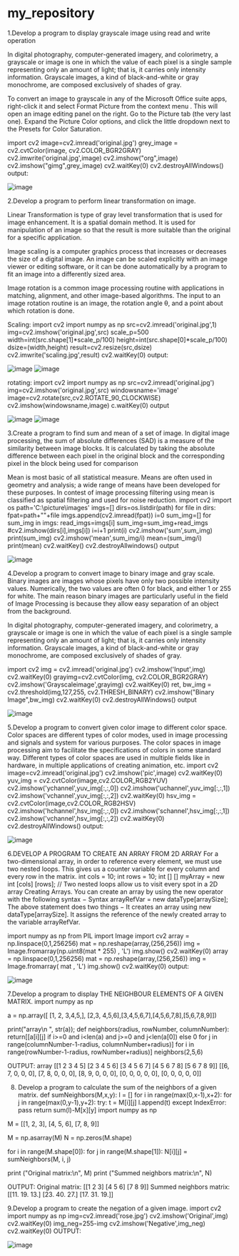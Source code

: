 # my_repository
1.Develop a program to display grayscale image using read and write operation

In digital photography, computer-generated imagery, and colorimetry, a grayscale or image is one in which the value of each pixel is a single sample representing only an amount of light; that is, it carries only intensity information. Grayscale images, a kind of black-and-white or gray monochrome, are composed exclusively of shades of gray.

To convert an image to grayscale in any of the Microsoft Office suite apps, right-click it and select Format Picture from the context menu . This will open an image editing panel on the right. Go to the Picture tab (the very last one). Expand the Picture Color options, and click the little dropdown next to the Presets for Color Saturation.

import cv2 image=cv2.imread('original.jpg') grey_image = cv2.cvtColor(image, cv2.COLOR_BGR2GRAY) cv2.imwrite('original.jpg',image) cv2.imshow("org",image) cv2.imshow("gimg",grey_image) cv2.waitKey(0) cv2.destroyAllWindows() output:

![image](https://user-images.githubusercontent.com/75006493/104893410-68ea8380-5999-11eb-8362-b3670f32e9cf.png)

2.Develop a program to perform linear transformation on image.

Linear Transformation is type of gray level transformation that is used for image enhancement. It is a spatial domain method. It is used for manipulation of an image so that the result is more suitable than the original for a specific application.

Image scaling is a computer graphics process that increases or decreases the size of a digital image. An image can be scaled explicitly with an image viewer or editing software, or it can be done automatically by a program to fit an image into a differently sized area.

Image rotation is a common image processing routine with applications in matching, alignment, and other image-based algorithms. The input to an image rotation routine is an image, the rotation angle θ, and a point about which rotation is done.

Scaling: import cv2 import numpy as np src=cv2.imread('original.jpg',1) img=cv2.imshow('original.jpg',src) scale_p=500 width=int(src.shape[1]*scale_p/100) height=int(src.shape[0]*scale_p/100) dsize=(width,height) result=cv2.resize(src,dsize) cv2.imwrite('scaling.jpg',result) cv2.waitKey(0) output:

![image](https://user-images.githubusercontent.com/75006493/104893799-e3b39e80-5999-11eb-9c87-6967c6ad1fb5.png)
![image](https://user-images.githubusercontent.com/75006493/104893986-207f9580-599a-11eb-8ede-4e5977902877.png)

rotating: import cv2 import numpy as np src=cv2.imread('original.jpg') img=cv2.imshow('original.jpg',src) windowsname='image' image=cv2.rotate(src,cv2.ROTATE_90_CLOCKWISE) cv2.imshow(windowsname,image) c.waitKey(0) output

![image](https://user-images.githubusercontent.com/75006493/104894248-748a7a00-599a-11eb-9b7b-fb046c9fbaa4.png)
![image](https://user-images.githubusercontent.com/75006493/104894365-9dab0a80-599a-11eb-99ca-8636cdb3f9a1.png)

3.Create a program to find sum and mean of a set of image. In digital image processing, the sum of absolute differences (SAD) is a measure of the similarity between image blocks. It is calculated by taking the absolute difference between each pixel in the original block and the corresponding pixel in the block being used for comparison

Mean is most basic of all statistical measure. Means are often used in geometry and analysis; a wide range of means have been developed for these purposes. In contest of image processing filtering using mean is classified as spatial filtering and used for noise reduction. import cv2 import os path='C:\picture\images' imgs=[] dirs=os.listdir(path) for file in dirs: fpat=path+"\"+file imgs.append(cv2.imread(fpat)) i=0 sum_img=[] for sum_img in imgs: read_imgs=imgs[i] sum_img=sum_img+read_imgs #cv2.imshow(dirs[i],imgs[i]) i=i+1 print(i) cv2.imshow('sum',sum_img) print(sum_img) cv2.imshow('mean',sum_img/i) mean=(sum_img/i) print(mean) cv2.waitKey() cv2.destroyAllwindows() output

![image](https://user-images.githubusercontent.com/75006493/104894603-eb277780-599a-11eb-961b-040747a89be9.png)

4.Develop a program to convert image to binary image and gray scale. Binary images are images whose pixels have only two possible intensity values. Numerically, the two values are often 0 for black, and either 1 or 255 for white. The main reason binary images are particularly useful in the field of Image Processing is because they allow easy separation of an object from the background.

In digital photography, computer-generated imagery, and colorimetry, a grayscale or image is one in which the value of each pixel is a single sample representing only an amount of light; that is, it carries only intensity information. Grayscale images, a kind of black-and-white or gray monochrome, are composed exclusively of shades of gray.

import cv2 img = cv2.imread('original.jpg') cv2.imshow('Input',img) cv2.waitKey(0) grayimg=cv2.cvtColor(img, cv2.COLOR_BGR2GRAY) cv2.imshow('Grayscaleimage',grayimg) cv2.waitKey(0) ret, bw_img = cv2.threshold(img,127,255, cv2.THRESH_BINARY) cv2.imshow("Binary Image",bw_img) cv2.waitKey(0) cv2.destroyAllWindows() output

![image](https://user-images.githubusercontent.com/75006493/104894842-32156d00-599b-11eb-8816-c354c494de1e.png)

5.Develop a program to convert given color image to different color space. Color spaces are different types of color modes, used in image processing and signals and system for various purposes. The color spaces in image processing aim to facilitate the specifications of colors in some standard way. Different types of color spaces are used in multiple fields like in hardware, in multiple applications of creating animation, etc. import cv2 image=cv2.imread('original.jpg') cv2.imshow('pic',image) cv2.waitKey(0) yuv_img = cv2.cvtColor(image,cv2.COLOR_RGB2YUV) cv2.imshow('ychannel',yuv_img[:,:,0]) cv2.imshow('uchannel',yuv_img[:,:,1]) cv2.imshow('vchannel',yuv_img[:,:,2]) cv2.waitKey(0) hsv_img = cv2.cvtColor(image,cv2.COLOR_RGB2HSV) cv2.imshow('hchannel',hsv_img[:,:,0]) cv2.imshow('schannel',hsv_img[:,:,1]) cv2.imshow('vchannel',hsv_img[:,:,2]) cv2.waitKey(0) cv2.destroyAllWindows() output: 

![image](https://user-images.githubusercontent.com/75006493/104895119-7e60ad00-599b-11eb-9e22-f6ef3ecb8348.png)

6.DEVELOP A PROGRAM TO CREATE AN ARRAY FROM 2D ARRAY For a two-dimensional array, in order to reference every element, we must use two nested loops. This gives us a counter variable for every column and every row in the matrix. int cols = 10; int rows = 10; int [] [] myArray = new int [cols] [rows]; // Two nested loops allow us to visit every spot in a 2D array Creating Arrays. You can create an array by using the new operator with the following syntax − Syntax arrayRefVar = new dataType[arraySize]; The above statement does two things − It creates an array using new dataType[arraySize]. It assigns the reference of the newly created array to the variable arrayRefVar.

import numpy as np from PIL import Image import cv2 array = np.linspace(0,1,256256) mat = np.reshape(array,(256,256)) img = Image.fromarray(np.uint8(mat * 255) , 'L') img.show() cv2.waitKey(0) array = np.linspace(0,1,256256) mat = np.reshape(array,(256,256)) img = Image.fromarray( mat , 'L') img.show() cv2.waitKey(0) output:

![image](https://user-images.githubusercontent.com/75006493/104895351-c7b0fc80-599b-11eb-85db-c491030b0d81.png)

7.Develop a program to display THE NEIGHBOUR ELEMENTS OF A GIVEN MATRIX.
import numpy as np
 
a = np.array([ [1, 2, 3,4,5,], [2,3, 4,5,6],[3,4,5,6,7],[4,5,6,7,8],[5,6,7,8,9]])
 
print("array\n ", str(a));
def neighbors(radius, rowNumber, columnNumber):
    return[[a[i][j] if i>=0 and i<len(a) and j>=0 and j<len(a[0]) else 0
            for j in range(columnNumber-1-radius, columnNumber+radius)]
               for i in range(rowNumber-1-radius, rowNumber+radius)]
neighbors(2,5,6)

OUTPUT:
array
  [[1 2 3 4 5]
 [2 3 4 5 6]
 [3 4 5 6 7]
 [4 5 6 7 8]
 [5 6 7 8 9]]
[[6, 7, 0, 0, 0],
 [7, 8, 0, 0, 0],
 [8, 9, 0, 0, 0],
 [0, 0, 0, 0, 0],
 [0, 0, 0, 0, 0]]
 
 8. Develop a program to calculate the sum of the neighbors of a given matrix.
 def sumNeighbors(M,x,y):
    l = []
    for i in range(max(0,x-1),x+2): 
        for j in range(max(0,y-1),y+2):
            try:
                t = M[i][j]
                l.append(t)
            except IndexError: 
                pass
    return sum(l)-M[x][y]
import numpy as np

M = [[1, 2, 3],
    [4, 5, 6],
    [7, 8, 9]] 

M = np.asarray(M)
N = np.zeros(M.shape)

for i in range(M.shape[0]):
    for j in range(M.shape[1]):
        N[i][j] = sumNeighbors(M, i, j)

print ("Original matrix:\n", M)
print ("Summed neighbors matrix:\n", N)

OUTPUT:
Original matrix:
 [[1 2 3]
 [4 5 6]
 [7 8 9]]
Summed neighbors matrix:
 [[11. 19. 13.]
 [23. 40. 27.]
 [17. 31. 19.]]
 
 9.Develop a program to create the negation of a given image.
 import cv2
import numpy as np
img=cv2.imread('rose.jpg')
cv2.imshow('Original',img)
cv2.waitKey(0)
img_neg=255-img
cv2.imshow('Negative',img_neg)
cv2.waitKey(0)
OUTPUT:

![image](https://user-images.githubusercontent.com/75006493/105329521-17ebb280-5b86-11eb-8d28-0d36aae10dd6.png)




